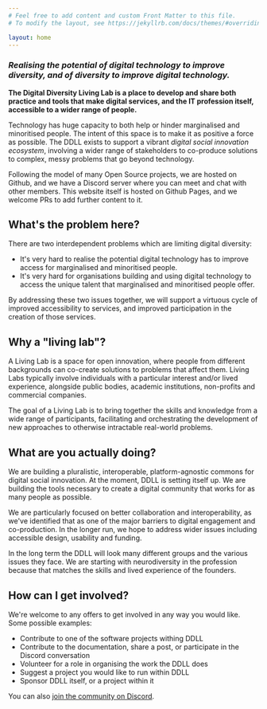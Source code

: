 ```yaml
---
# Feel free to add content and custom Front Matter to this file.
# To modify the layout, see https://jekyllrb.com/docs/themes/#overriding-theme-defaults

layout: home
---
```


### *Realising the potential of digital technology to improve diversity, and of diversity to improve digital technology.*

**The Digital Diversity Living Lab is a place to develop and share both practice and tools that make digital services, and the IT profession itself, accessible to a wider range of people.**

Technology has huge capacity to both help or hinder marginalised and minoritised people. The intent of this space is to make it as positive a force as possible. The DDLL exists to support a vibrant *digital social innovation ecosystem*, involving a wider range of stakeholders to co-produce solutions to complex, messy problems that go beyond technology.

Following the model of many Open Source projects, we are hosted on Github, and we have a Discord server where you can meet and chat with other members. This website itself is hosted on Github Pages, and we welcome PRs to add further content to it.

## What's the problem here?

There are two interdependent problems which are limiting digital diversity:

- It's very hard to realise the potential digital technology has to improve access for marginalised and minoritised people.
- It's very hard for organisations building and using digital technology to access the unique talent that marginalised and minoritised people offer.

By addressing these two issues together, we will support a virtuous cycle of improved accessibility to services, and improved participation in the creation of those services.

## Why a "living lab"?

A Living Lab is a space for open innovation, where people from different backgrounds can co-create solutions to problems that affect them. Living Labs typically involve individuals with a particular interest and/or lived experience, alongside public bodies, academic institutions, non-profits and commercial companies.

The goal of a Living Lab is to bring together the skills and knowledge from a wide range of participants, facilitating and orchestrating the development of new approaches to otherwise intractable real-world problems.

## What are you actually doing?

We are building a pluralistic, interoperable, platform-agnostic commons for digital social innovation. At the moment, DDLL is setting itself up. We are building the tools necessary to create a digital community that works for as many people as possible.

We are particularly focused on better collaboration and interoperability, as we've identified that as one of the major barriers to digital engagement and co-production. In the longer run, we hope to address wider issues including accessible design, usability and funding.

In the long term the DDLL will look many different groups and the various issues they face. We are starting with neurodiversity in the profession because that matches the skills and lived experience of the founders.

## How can I get involved?

We're welcome to any offers to get involved in any way you would like. Some possible examples:

- Contribute to one of the software projects withing DDLL
- Contribute to the documentation, share a post, or participate in the Discord conversation
- Volunteer for a role in organising the work the DDLL does
- Suggest a project you would like to run within DDLL
- Sponsor DDLL itself, or a project within it

You can also [join the community on Discord](https://discord.gg/jHEMFRjNV7).
